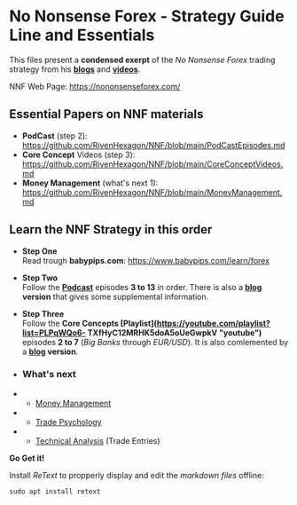 # No Nonsense Forex - Strategy Guide Line and Essentials

This files present a **condensed exerpt** of the *No Nonsense Forex* trading strategy from his **[blogs](https://nononsenseforex.com/forex-blog/ "NNF blog")** and **[videos](https://www.youtube.com/channel/UCc8IRYpgBr4NGbaQFnd2b-A "youtube")**.

NNF Web Page: <https://nononsenseforex.com/>

## Essential Papers on NNF materials

* **PodCast** (step 2):  
  <https://github.com/RivenHexagon/NNF/blob/main/PodCastEpisodes.md>
* **Core Concept** Videos (step 3):  
  <https://github.com/RivenHexagon/NNF/blob/main/CoreConceptVideos.md>
* **Money Management** (what's next 1):  
  <https://github.com/RivenHexagon/NNF/blob/main/MoneyManagement.md>

## Learn the NNF Strategy in this order

* **Step One**  
  Read trough **babypips.com**: <https://www.babypips.com/learn/forex>

* **Step Two**  
Follow the **[Podcast](https://nononsenseforex.com/forex-podcast/)** episodes **3 to 13** in order.
There is also a **[blog](https://nononsenseforex.com/forex-blog/page/9/ "podcast blog") version** that
gives some supplemental information.

* **Step Three**  
Follow the **Core Concepts [Playlist](https://youtube.com/playlist?list=PLPqWQo6- TXfHyC12MRHK5doA5oUeGwpkV "youtube")** episodes **2 to 7** (*Big Banks* through *EUR/USD*). It is also comlemented by a **[blog](https://nononsenseforex.com/category/forex-basics/ "core concept blog") version**.

* ### What's next
* * [Money Management](https://www.youtube.com/playlist?list=PLPqWQo6-TXfE8G_Mmxow0znSSoWTu44e7 "YouTube playlist")
* * [Trade Psychology](https://www.youtube.com/playlist?list=PLPqWQo6-TXfHvb2XDgU-WgFIubbo3gBVR "YouTube playlist")
* * [Technical Analysis](https://www.youtube.com/playlist?list=PLPqWQo6-TXfE_EEypsX7-by2qub_S09WN "YouTube playlist") (Trade Entries)


**Go Get it!**

Install *ReText* to propperly display and edit the *markdown files* offline:

`sudo apt install retext`

